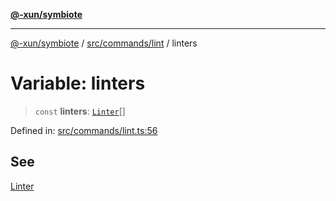 [**@-xun/symbiote**](../../../../README.md)

***

[@-xun/symbiote](../../../../README.md) / [src/commands/lint](../README.md) / linters

# Variable: linters

> `const` **linters**: [`Linter`](../enumerations/Linter.md)[]

Defined in: [src/commands/lint.ts:56](https://github.com/Xunnamius/symbiote/blob/5ab38d0bb0a593488721fdd41b6c1fcc4618d081/src/commands/lint.ts#L56)

## See

[Linter](../enumerations/Linter.md)
